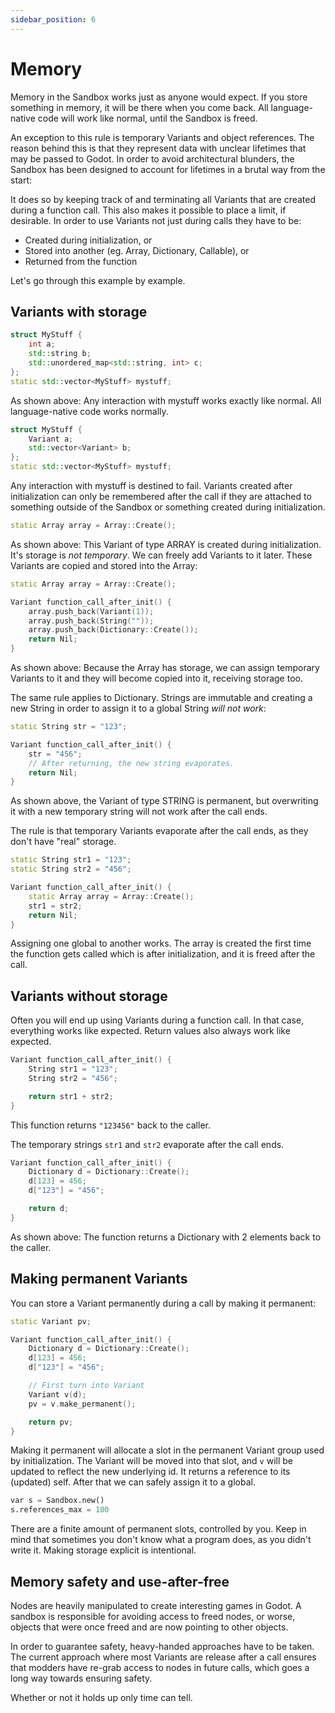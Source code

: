 ```yaml
---
sidebar_position: 6
---
```


# Memory

Memory in the Sandbox works just as anyone would expect. If you store something in memory, it will be there when you come back. All language-native code will work like normal, until the Sandbox is freed.

An exception to this rule is temporary Variants and object references. The reason behind this is that they represent data with unclear lifetimes that may be passed to Godot. In order to avoid architectural blunders, the Sandbox has been designed to account for lifetimes in a brutal way from the start:

It does so by keeping track of and terminating all Variants that are created during a function call. This also makes it possible to place a limit, if desirable. In order to use Variants not just during calls they have to be:

- Created during initialization, or
- Stored into another (eg. Array, Dictionary, Callable), or
- Returned from the function

Let's go through this example by example.

## Variants with storage

```cpp
struct MyStuff {
    int a;
    std::string b;
    std::unordered_map<std::string, int> c;
};
static std::vector<MyStuff> mystuff;
```

As shown above: Any interaction with mystuff works exactly like normal. All language-native code works normally.

```cpp
struct MyStuff {
    Variant a;
    std::vector<Variant> b;
};
static std::vector<MyStuff> mystuff;
```

Any interaction with mystuff is destined to fail. Variants created after initialization can only be remembered after the call if they are attached to something outside of the Sandbox or something created during initialization.

```cpp
static Array array = Array::Create();
```

As shown above: This Variant of type ARRAY is created during initialization. It's storage is *not temporary*. We can freely add Variants to it later. These Variants are copied and stored into the Array:

```cpp
static Array array = Array::Create();

Variant function_call_after_init() {
    array.push_back(Variant(1));
    array.push_back(String(""));
    array.push_back(Dictionary::Create());
    return Nil;
}
```

As shown above: Because the Array has storage, we can assign temporary Variants to it and they will become copied into it, receiving storage too.

The same rule applies to Dictionary. Strings are immutable and creating a new String in order to assign it to a global String _will not work_:

```cpp
static String str = "123";

Variant function_call_after_init() {
    str = "456";
    // After returning, the new string evaporates.
    return Nil;
}
```

As shown above, the Variant of type STRING is permanent, but overwriting it with a new temporary string will not work after the call ends.

The rule is that temporary Variants evaporate after the call ends, as they don't have "real" storage.

```cpp
static String str1 = "123";
static String str2 = "456";

Variant function_call_after_init() {
    static Array array = Array::Create();
    str1 = str2;
    return Nil;
}
```

Assigning one global to another works. The array is created the first time the function gets called which is after initialization, and it is freed after the call.

## Variants without storage

Often you will end up using Variants during a function call. In that case, everything works like expected. Return values also always work like expected.

```cpp
Variant function_call_after_init() {
    String str1 = "123";
    String str2 = "456";

    return str1 + str2;
}
```

This function returns `"123456"` back to the caller.

The temporary strings `str1` and `str2` evaporate after the call ends.

```cpp
Variant function_call_after_init() {
    Dictionary d = Dictionary::Create();
    d[123] = 456;
    d["123"] = "456";

    return d;
}
```

As shown above: The function returns a Dictionary with 2 elements back to the caller.


## Making permanent Variants

You can store a Variant permanently during a call by making it permanent:

```cpp
static Variant pv;

Variant function_call_after_init() {
    Dictionary d = Dictionary::Create();
    d[123] = 456;
    d["123"] = "456";

    // First turn into Variant
    Variant v(d);
    pv = v.make_permanent();

    return pv;
}
```

Making it permanent will allocate a slot in the permanent Variant group used by initialization. The Variant will be moved into that slot, and `v` will be updated to reflect the new underlying id. It returns a reference to its (updated) self. After that we can safely assign it to a global.

```py
var s = Sandbox.new()
s.references_max = 100
```

There are a finite amount of permanent slots, controlled by you. Keep in mind that sometimes you don't know what a program does, as you didn't write it. Making storage explicit is intentional.


## Memory safety and use-after-free

Nodes are heavily manipulated to create interesting games in Godot. A sandbox is responsible for avoiding access to freed nodes, or worse, objects that were once freed and are now pointing to other objects.

In order to guarantee safety, heavy-handed approaches have to be taken. The current approach where most Variants are release after a call ensures that modders have re-grab access to nodes in future calls, which goes a long way towards ensuring safety.

Whether or not it holds up only time can tell.
